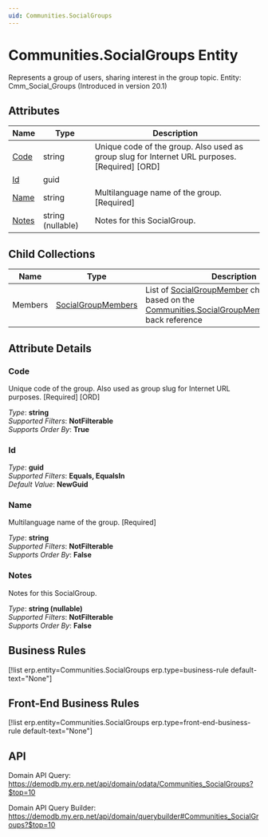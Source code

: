 ```yaml
---
uid: Communities.SocialGroups
---
```

# Communities.SocialGroups Entity

Represents a group of users, sharing interest in the group topic. Entity: Cmm_Social_Groups (Introduced in version 20.1)

## Attributes

| Name | Type | Description |
| ---- | ---- | --- |
| [Code](Communities.SocialGroups.md#code) | string | Unique code of the group. Also used as group slug for Internet URL purposes. [Required] [ORD] 
| [Id](Communities.SocialGroups.md#id) | guid |  
| [Name](Communities.SocialGroups.md#name) | string | Multilanguage name of the group. [Required] 
| [Notes](Communities.SocialGroups.md#notes) | string (nullable) | Notes for this SocialGroup. 

## Child Collections

| Name | Type | Description |
| ---- | ---- | --- |
| Members | [SocialGroupMembers](Communities.SocialGroupMembers.md) | List of [SocialGroupMember](Communities.SocialGroupMembers.md) child objects, based on the [Communities.SocialGroupMember.SocialGroup](Communities.SocialGroupMembers.md#socialgroup) back reference 


## Attribute Details

### Code

Unique code of the group. Also used as group slug for Internet URL purposes. [Required] [ORD]

_Type_: **string**  
_Supported Filters_: **NotFilterable**  
_Supports Order By_: **True**  

### Id

_Type_: **guid**  
_Supported Filters_: **Equals, EqualsIn**  
_Default Value_: **NewGuid**  

### Name

Multilanguage name of the group. [Required]

_Type_: **string**  
_Supported Filters_: **NotFilterable**  
_Supports Order By_: **False**  

### Notes

Notes for this SocialGroup.

_Type_: **string (nullable)**  
_Supported Filters_: **NotFilterable**  
_Supports Order By_: **False**  



## Business Rules

[!list erp.entity=Communities.SocialGroups erp.type=business-rule default-text="None"]

## Front-End Business Rules

[!list erp.entity=Communities.SocialGroups erp.type=front-end-business-rule default-text="None"]

## API

Domain API Query:
<https://demodb.my.erp.net/api/domain/odata/Communities_SocialGroups?$top=10>

Domain API Query Builder:
<https://demodb.my.erp.net/api/domain/querybuilder#Communities_SocialGroups?$top=10>

